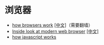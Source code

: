 # 浏览器

- [how browsers work](https://www.html5rocks.com/en/tutorials/internals/howbrowserswork/) [[中文]](https://www.html5rocks.com/zh/tutorials/internals/howbrowserswork/)（需要翻墙）
- [Inside look at modern web browser](https://developers.google.com/web/updates/2018/09/inside-browser-part1) [[中文]](https://juejin.im/post/5c347dace51d45504451480d)
- [how javascript works](https://github.com/Troland/how-javascript-works)

